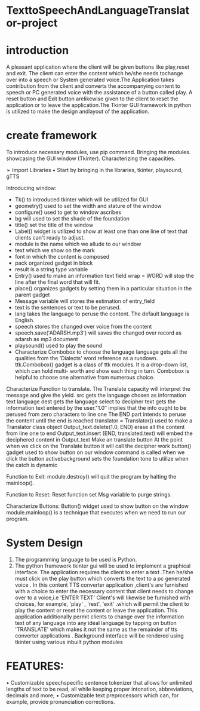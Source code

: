 # TexttoSpeechAndLanguageTranslator-project
# introduction

A pleasant application where the client will be given buttons like play,reset and exit. The client can enter the content which he/she needs tochange over into a speech or System generated voice.The Application takes contribution from the client and converts the accompanying content to speech or PC generated voice with the assistance of a button called play. A reset button and Exit button arelikewise given to the client to reset the application or to leave the application.The Tkinter GUI framework in python is utilized to make the design andlayout of the application.
    


# create framework
To introduce necessary modules, use pip command. Bringing the modules.
showcasing the GUI window (Tkinter). Characterizing the capacities.

➢ Import Libraries
• Start by bringing in the libraries, tkinter, playsound, gTTS

Introducing window:
- Tk() to introduced tkinter which will be utilized for GUI
- geometry() used to set the width and stature of the window
- configure() used to get to window ascribes
- bg will used to set the shade of the foundation
- title() set the title of the window
- Label() widget is utilized to show at least one than one line of text that clients can't ready to adjust.
- module is the name which we allude to our window
- text which we show on the mark
- font in which the content is composed
- pack organized gadget in block
- result is a string type variable
- Entry() used to make an information text field
wrap = WORD will stop the line after the final word that will fit.
- place() organizes gadgets by setting them in a particular situation in the parent gadget
- Message variable will stores the estimation of entry_field
- text is the sentences or text to be perused.
- lang takes the language to peruse the content. The default language is English.
- speech stores the changed over voice from the content
- speech.save('ADARSH.mp3') will saves the changed over record as adarsh as mp3 document
- playsound() used to play the sound
- Characterize Combobox to choose the language
language gets all the qualities from the 'Dialects' word reference as a rundown. ttk.Combobox() gadget is a class of ttk modules. It is a drop-down list, which can hold multi- worth and show each thing in turn. Combobox is helpful to choose one alternative from numerous choice.

Characterize Function to translate.
The Translate capacity will interpret the message and give the yield.
src gets the language chosen as information text language
dest gets the language select to decipher
text gets the information text entered by the user."1.0′′ implies that the info ought to be perused from zero characters to line one
The END part intends to peruse the content until the end is reached
translator = Translator() used to make a Translator class object
Output_text.delete(1.0, END) erase all the content from line one to end
Output_text.insert (END, translated.text) will embed the deciphered content in Output_text
Make an translate button
At the point when we click on the Translate button it will call the decipher work button() gadget used to show button on our window
command is called when we click the button
activebackground sets the foundation tone to utilize when the catch is dynamic

Function to Exit:
module.destroy() will quit the program by halting the mainloop().

Function to Reset:
Reset function set Msg variable to purge strings.

Characterize Buttons:
Button() widget used to show button on the window
module.mainloop() is a technique that executes when we need to run our program.



# System Design

1. The programming language to be used is Python.
2. The python framework tkinter gui will be used to implement a graphical interface.
The application requires the client to enter a text .Then he/she must click on the play button which converts the text to a pc generated voice .
In this content TTS converter application ,client's are furnished with a choice to enter the necessary content that client needs to change over to a voice,i.e 'ENTER TEXT'
Client's will likewise be furnished with choices, for example, 'play' , 'rest', 'exit' .which will permit the client to play the content or reset the content or leave the application.
This application additionally permit clients to change over the information text of any language into any ideal language by tapping on button 'TRANSLATE' which makes it not the same as the remainder of tts converter applications
.
Background interface will be rendered using tkinter using various in­built python modules



# FEATURES:
• Customizable speech­specific sentence tokenizer that allows for unlimited lengths of text to be read, all while keeping proper intonation, abbreviations, decimals and more;
• Customizable text pre­processors which can, for example, provide pronunciation corrections.




